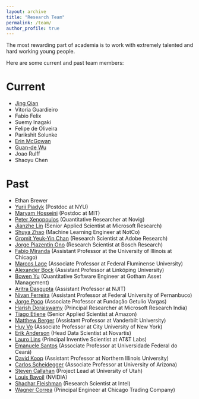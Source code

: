 ```yaml
---
layout: archive
title: "Research Team"
permalink: /team/
author_profile: true
---
```


The most rewarding part of academia is to work with extremely talented and hard working young people. 

Here are some current and past team members:

Current
======

* [Jing Qian](https://www.jingq.org/) 
* Vitoria Guardieiro
* Fabio Felix
* Suemy Inagaki
* Felipe de Oliveira
* Parikshit Solunke
* [Erin McGowan](https://scholar.google.com/citations?user=nDlP51AAAAAJ&hl=en)
* [Guan-de Wu](https://www.gdwu.xyz/)
* Joao Rulff
* Shaoyu Chen

Past
======
* Ethan Brewer
* [Yurii Piadyk](https://ypiadyk.github.io/) (Postdoc at NYU)
* [Maryam Hosseini](https://www.linkedin.com/in/maryam-hosseini-81623157/) (Postdoc at MIT)
* [Peter Xenopoulos](http://www.peterxeno.com/) (Quantitative Researcher at Novig)
* [Jianzhe Lin](https://www.linkedin.com/in/jianzhe-peter-lin-a4135baa/?originalSubdomain=ca) (Senior Applied Scientist at Microsoft Research)
* [Shuya Zhao](https://www.linkedin.com/in/shuya-zhao-485670139/) (Machine Learning Engineer at NotCo)
* [Gromit Yeuk-Yin Chan](http://gromitchan.com/) (Research Scientist at Adobe Research)
* [Jorge Piazentin Ono](https://vgc.poly.edu/~jhenrique/) (Research Scientist at Bosch Research)
* [Fabio Miranda](https://fmiranda.me/) (Assistant Professor at the University of Illinois at Chicago)
* [Marcos Lage](http://www.ic.uff.br/~mlage/) (Associate Professor at Federal Fluminense University)
* [Alexander Bock](http://alexanderbock.eu/) (Assistant Professor at Linköping University)
* [Bowen Yu](http://bowenyu.me/) (Quantitative Software Engineer at Gotham Asset Management)
* [Aritra Dasgupta](https://aedeegee.github.io/) (Assistant Professor at NJIT)
* [Nivan Ferreira](https://www.cin.ufpe.br/~nivan/) (Assistant Professor at Federal University of Pernanbuco)
* [Jorge Poco](https://vgc.poly.edu/~jpocom/) (Associate Professor at Fundação Getulio Vargas)
* [Harish Doraiswamy](http://www.harishd.com/home/) (Principal Researcher at Microsoft Research India)
* [Tiago Etiene](https://www.linkedin.com/in/tiagoetiene) (Senior Applied Scientist at Amazon)
* [Matthew Berger](https://engineering.vanderbilt.edu/bio/matthew-berger) (Assistant Professor at Vanderbilt University)
* [Huy Vo](https://hvo.github.io/) (Associate Professor at City University of New York)
* [Erik Anderson](https://www.linkedin.com/in/erik-anderson-05996b7a/) (Head Data Scientist at Novartis)
* [Lauro Lins](https://www.linkedin.com/in/lauro-lins-8aa592216/) (Principal Inventive Scientist at AT&T Labs)
* [Emanuele Santos](https://emanueles.github.io/) (Associate Professor at Universidade Federal do Ceará)
* [David Koop](http://faculty.cs.niu.edu/~dakoop/) (Assistant Professor at Northern Illinois University) 
* [Carlos Scheidegger](https://cscheid.net/) (Associate Professor at University of Arizona)
* [Steven Callahan](http://www.sci.utah.edu/~stevec/Home.html) (Project Lead at University of Utah)
* [Louis Bavoil](https://developer.nvidia.com/blog/author/louisbavoil/) (NVIDIA)
* [Shachar Fleishman](https://www.linkedin.com/in/shachar-fleishman/?originalSubdomain=il) (Research Scientist at Intel)
* [Wagner Correa](https://www.linkedin.com/in/wagnertcorrea/) (Principal Engineer at Chicago Trading Company)
